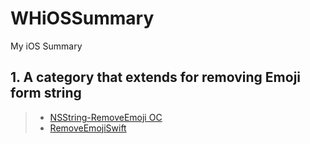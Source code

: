 # WHiOSSummary
My iOS Summary

## 1. A category that extends for removing Emoji form string
>* [NSString-RemoveEmoji OC](https://github.com/woxtu/NSString-RemoveEmoji)
>* [RemoveEmojiSwift](https://github.com/jackdao1992/RemoveEmojiSwift)


